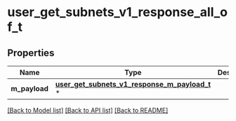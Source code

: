 # user_get_subnets_v1_response_all_of_t

## Properties
Name | Type | Description | Notes
------------ | ------------- | ------------- | -------------
**m_payload** | [**user_get_subnets_v1_response_m_payload_t**](user_get_subnets_v1_response_m_payload.md) \* |  | 

[[Back to Model list]](../README.md#documentation-for-models) [[Back to API list]](../README.md#documentation-for-api-endpoints) [[Back to README]](../README.md)


